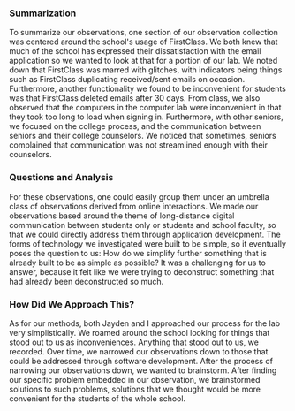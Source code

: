   ### Summarization
  
  To summarize our observations, one section of our observation collection was centered around the school's usage of FirstClass. We both knew that much of the school has expressed their dissatisfaction with the email application so we wanted to look at that for a portion of our lab. We noted down that FirstClass was marred with glitches, with indicators being things such as FirstClass duplicating received/sent emails on occasion. Furthermore, another functionality we found to be inconvenient for students was that FirstClass deleted emails after 30 days. From class, we also observed that the computers in the computer lab were inconvenient in that they took too long to load when signing in. Furthermore, with other seniors, we focused on the college process, and the communication between seniors and their college counselors. We noticed that sometimes, seniors complained that communication was not streamlined enough with their counselors. 
  
  ### Questions and Analysis
  
  For these observations, one could easily group them under an umbrella class of observations derived from online interactions. We made our observations based around the theme of long-distance digital communication between students only or students and school faculty, so that we could directly address them through application development. The forms of technology we investigated were built to be simple, so it eventually poses the question to us: How do we simplify further something that is already built to be as simple as possible? It was a challenging for us to answer, because it felt like we were trying to deconstruct something that had already been deconstructed so much. 
  
  ### How Did We Approach This?
  
  As for our methods, both Jayden and I approached our process for the lab very simplistically. We roamed around the school looking for things that stood out to us as inconveniences. Anything that stood out to us, we recorded. Over time, we narrowed our observations down to those that could be addressed through software development. After the process of narrowing our observations down, we wanted to brainstorm. After finding our specific problem embedded in our observation, we brainstormed solutions to such problems, solutions that we thought would be more convenient for the students of the whole school.
  
  
  
  
  
